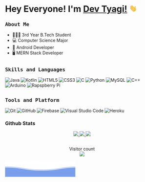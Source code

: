 # Hey Everyone! I'm [Dev Tyagi!](https://github.com/devptyagi) <img src="https://github.com/devptyagi/devptyagi/blob/main/assets/Hi.gif" width="25px">

<h3><b><samp>About Me</samp></b></h3>

- 👨🏻‍🎓 3rd Year B.Tech Student
- 💻 Computer Science Major
- 📱 Android Developer
- 🖥 MERN Stack Developer


##
<h3><b><samp>Skills and Languages</samp></b></h3>     

![Java](https://img.shields.io/badge/Java-013243?style=flat-square&logo=Java&logoColor=white)
![Kotlin](https://img.shields.io/badge/Kotlin-013243?style=flat-square&logo=Kotlin&logoColor=white)
![HTML5](https://img.shields.io/badge/HTML5-E34F26?style=flat-square&logo=HTML5&logoColor=white)
![CSS3](https://img.shields.io/badge/CSS3-1572B6?style=flat-square&logo=CSS3&logoColor=white)
![C](https://img.shields.io/badge/C-27338e?style=flat-square&logo=c&logoColor=white)
![Python](https://img.shields.io/badge/Python-3776AB?style=flat-square&logo=Python&logoColor=white)
![MySQL](https://img.shields.io/badge/MySQL-4479A1?style=flat-square&logo=MySQL&logoColor=white)
![C++](https://img.shields.io/badge/C++-00599C?style=flat-square&logo=c%2B%2B&logoColor=white)
![Arduino](https://img.shields.io/badge/Arduino-00979D?style=flat-square&logo=Arduino&logoColor=white)
![Rapspberry Pi](https://img.shields.io/badge/Raspberry_pi-C51A4A?style=flat-square&logo=raspberry-pi&logoColor=white)    

##
<h3><b><samp>Tools and Platform</samp></b></h3>

![Git](https://img.shields.io/badge/Git-F05032?style=flat-square&logo=Git&logoColor=white)
![GitHub](https://img.shields.io/badge/GitHub-181717?style=flat-square&logo=github)
![Firebase](https://img.shields.io/badge/Firebase-ffcb2c?style=flat-square&logo=Firebase&logoColor=DD1100)
![Visual Studio Code](https://img.shields.io/badge/Visual_Studio_Code-007ACC?style=flat-square&logo=Visual-Studio-Code&logoColor=white)
![Heroku](https://img.shields.io/badge/Heroku-430098?style=flat-square&logo=Heroku&logoColor=white)   

### Github Stats
  
<p align="center">
  <a href="https://github.com/devptyagi"><span>
    <img height="48%" src="https://github-readme-stats.vercel.app/api?username=devptyagi&count_private=true&show_icons=true&theme=tokyonight&&include_all_commits=true"/>
    <img width="48%" src="https://github-readme-streak-stats.herokuapp.com/?user=devptyagi&theme=tokyonight" />
    <img height="180em" src="https://github-readme-stats-eight-theta.vercel.app/api/top-langs/?username=devptyagi&hide=html,css,javascript,scss&layout=compact&langs_count=8&theme=tokyonight"/>
    </span></a>
</p>


##
<p align="center"> 
  Visitor count<br>
  <img src="https://profile-counter.glitch.me/devptyagi/count.svg" />
</p>
  
![](https://github.com/devptyagi/devptyagi/blob/main/assets/bottom_header.svg)
